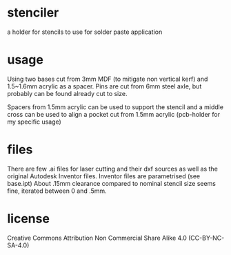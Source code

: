 # stenciler
a holder for stencils to use for solder paste application

# usage
Using two bases cut from 3mm MDF (to mitigate non vertical kerf) and 1.5~1.6mm acrylic as a spacer. Pins are cut from 6mm steel axle, but probably can be found already cut to size.

Spacers from 1.5mm acrylic can be used to support the stencil and a middle cross can be used to align a pocket cut from 1.5mm acrylic (pcb-holder for my specific usage)

# files
There are few .ai files for laser cutting and their dxf sources as well as the original Autodesk Inventor files. Inventor files are parametrised (see base.ipt)
About .15mm clearance compared to nominal stencil size seems fine, iterated between 0 and .5mm.

# license
Creative Commons Attribution Non Commercial Share Alike 4.0 (CC-BY-NC-SA-4.0)
